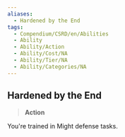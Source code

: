 ```yaml
---
aliases:
  - Hardened by the End
tags:
  - Compendium/CSRD/en/Abilities
  - Ability
  - Ability/Action
  - Ability/Cost/NA
  - Ability/Tier/NA
  - Ability/Categories/NA
---
```

    
      
## Hardened by the End      
>**Action**    
      
You're trained in Might defense tasks.